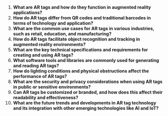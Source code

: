 1. **What are AR tags and how do they function in augmented reality applications?**
2. **How do AR tags differ from QR codes and traditional barcodes in terms of technology and application?**
3. **What are the common use cases for AR tags in various industries, such as retail, education, and manufacturing?**
4. **How do AR tags facilitate object recognition and tracking in augmented reality environments?**
5. **What are the key technical specifications and requirements for creating and using AR tags?**
6. **What software tools and libraries are commonly used for generating and reading AR tags?**
7. **How do lighting conditions and physical obstructions affect the performance of AR tags?**
8. **What are the security and privacy considerations when using AR tags in public or sensitive environments?**
9. **Can AR tags be customized or branded, and how does this affect their readability and effectiveness?**
10. **What are the future trends and developments in AR tag technology and its integration with other emerging technologies like AI and IoT?**

